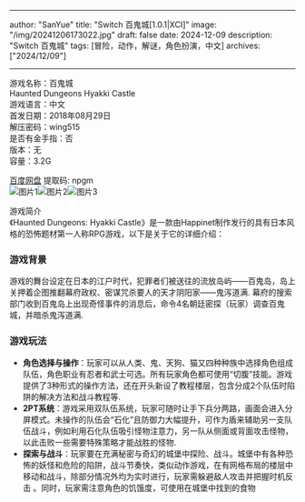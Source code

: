 
---
author: "SanYue"
title: "Switch 百鬼城[1.0.1|XCI]"
image: "/img/20241206173022.jpg"
draft: false
date: 2024-12-09
description: "Switch 百鬼城"
tags: [冒险，动作，解谜，角色扮演，中文]
archives: ["2024/12/09"]

---

游戏名称：百鬼城   
Haunted Dungeons Hyakki Castle    
游戏语言：中文  
首发日期：2018年08月29日  
解压密码：wing515  
是否有金手指：否  
版本：无   
容量：3.2G

[百度网盘](https://pan.baidu.com/s/1vD7pH2jn_NayxyieDT6Ffw) 提取码: npgm  
![图片1](/img/8d4e87.jpg)![图片2](/img/a67e8.jpg)![图片3](/img/db4988.jpg)  

游戏简介  
《Haunted Dungeons: Hyakki Castle》是一款由Happinet制作发行的具有日本风格的恐怖题材第一人称RPG游戏，以下是关于它的详细介绍：

### 游戏背景
游戏的舞台设定在日本的江户时代，犯罪者们被送往的流放岛屿——百鬼岛，岛上关押着企图推翻幕府政权、密谋咒杀要人的天才阴阳家——鬼泻道满. 幕府的搜索部门收到百鬼岛上出现奇怪事件的消息后，命令4名朝廷密探（玩家）调查百鬼城，并暗杀鬼泻道满.

### 游戏玩法
- **角色选择与操作**：玩家可以从人类、鬼、天狗、猫又四种种族中选择角色组成队伍，角色职业有忍者和武士可选。所有玩家角色都可使用“切腹”技能。游戏提供了3种形式的操作方法，还在开头新设了教程楼层，包含分成2个队伍时陷阱的解决方法和战斗教程等.
- **2PT系统**：游戏采用双队伍系统，玩家可随时让手下兵分两路，画面会进入分屏模式。未操作的队伍会“石化”且防御力大幅提升，可作为盾来辅助另一支队伍战斗，例如利用石化队伍吸引怪物注意力，另一队从侧面或背面攻击怪物，以此击败一些需要特殊策略才能战胜的怪物.
- **探索与战斗**：玩家要在充满秘密与奇幻的城堡中探险、战斗。城堡中有各种恐怖的妖怪和危险的陷阱，战斗节奏快，类似动作游戏，在有网格布局的楼层中移动和战斗，除部分情况外均为实时进行，玩家需躲避敌人攻击并把握时机反击 。同时，玩家需注意角色的饥饿度，可使用在城堡中找到的食物
